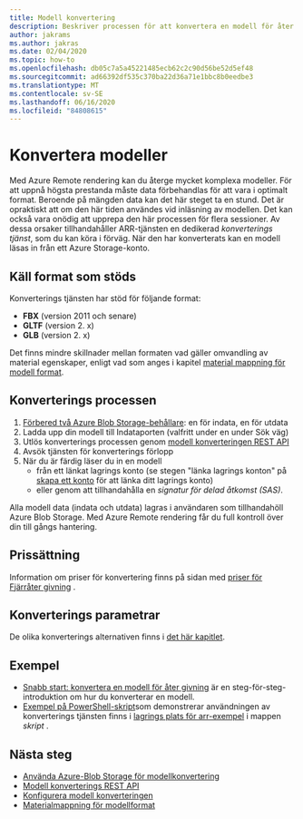 ```yaml
---
title: Modell konvertering
description: Beskriver processen för att konvertera en modell för åter givning
author: jakrams
ms.author: jakras
ms.date: 02/04/2020
ms.topic: how-to
ms.openlocfilehash: db05c7a5a45221485ecb62c2c90d56be52d5ef48
ms.sourcegitcommit: ad66392df535c370ba22d36a71e1bbc8b0eedbe3
ms.translationtype: MT
ms.contentlocale: sv-SE
ms.lasthandoff: 06/16/2020
ms.locfileid: "84808615"
---
```

# <a name="convert-models"></a>Konvertera modeller

Med Azure Remote rendering kan du återge mycket komplexa modeller. För att uppnå högsta prestanda måste data förbehandlas för att vara i optimalt format. Beroende på mängden data kan det här steget ta en stund. Det är opraktiskt att om den här tiden användes vid inläsning av modellen. Det kan också vara onödig att upprepa den här processen för flera sessioner. Av dessa orsaker tillhandahåller ARR-tjänsten en dedikerad *konverterings tjänst*, som du kan köra i förväg.
När den har konverterats kan en modell läsas in från ett Azure Storage-konto.

## <a name="supported-source-formats"></a>Käll format som stöds

Konverterings tjänsten har stöd för följande format:

- **FBX** (version 2011 och senare)
- **GLTF** (version 2. x)
- **GLB** (version 2. x)

Det finns mindre skillnader mellan formaten vad gäller omvandling av material egenskaper, enligt vad som anges i kapitel [material mappning för modell format](../../reference/material-mapping.md).

## <a name="the-conversion-process"></a>Konverterings processen

1. [Förbered två Azure Blob Storage-behållare](blob-storage.md): en för indata, en för utdata
1. Ladda upp din modell till Indataporten (valfritt under en under Sök väg)
1. Utlös konverterings processen genom [modell konverteringen REST API](conversion-rest-api.md)
1. Avsök tjänsten för konverterings förlopp
1. När du är färdig läser du in en modell
    - från ett länkat lagrings konto (se stegen "länka lagrings konton" på [skapa ett konto](../create-an-account.md#link-storage-accounts) för att länka ditt lagrings konto)
    - eller genom att tillhandahålla en *signatur för delad åtkomst (SAS)*.

Alla modell data (indata och utdata) lagras i användaren som tillhandahöll Azure Blob Storage. Med Azure Remote rendering får du full kontroll över din till gångs hantering.

## <a name="pricing"></a>Prissättning

Information om priser för konvertering finns på sidan med [priser för Fjärråter givning](https://azure.microsoft.com/pricing/details/remote-rendering) .


## <a name="conversion-parameters"></a>Konverterings parametrar

De olika konverterings alternativen finns i [det här kapitlet](configure-model-conversion.md).

## <a name="examples"></a>Exempel

- [Snabb start: konvertera en modell för åter givning](../../quickstarts/convert-model.md) är en steg-för-steg-introduktion om hur du konverterar en modell.
- [Exempel på PowerShell-skript](../../samples/powershell-example-scripts.md)som demonstrerar användningen av konverterings tjänsten finns i [lagrings plats för arr-exempel](https://github.com/Azure/azure-remote-rendering) i mappen *skript* .

## <a name="next-steps"></a>Nästa steg

- [Använda Azure-Blob Storage för modellkonvertering](blob-storage.md)
- [Modell konverterings REST API](conversion-rest-api.md)
- [Konfigurera modell konverteringen](configure-model-conversion.md)
- [Materialmappning för modellformat](../../reference/material-mapping.md)
